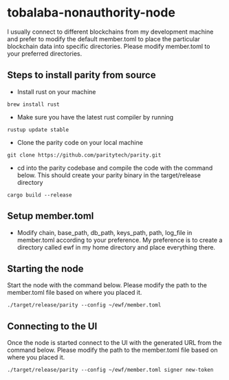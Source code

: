 # tobalaba-nonauthority-node

I usually connect to different blockchains from my development machine and prefer to modify the default member.toml to place the particular blockchain data into specific directories. Please modify member.toml to your preferred directories.

## Steps to install parity from source
-  Install rust on your machine
```
brew install rust
```
-  Make sure you have the latest rust compiler by running 
```
rustup update stable
```
-  Clone the parity code on your local machine
```
git clone https://github.com/paritytech/parity.git
```
- cd into the parity codebase and compile the code with the command below. This should create your parity binary in the target/release directory
```
cargo build --release
```

## Setup member.toml
-  Modify chain, base_path, db_path, keys_path, path, log_file in member.toml according to your preference. My preference is to create a directory called ewf in my home directory and place everything there.

## Starting the node
Start the node with the command below. Please modify the path to the member.toml file based on where you placed it.
```
./target/release/parity --config ~/ewf/member.toml
```
## Connecting to the UI
Once the node is started connect to the UI with the generated URL from the command below. Please modify the path to the member.toml file based on where you placed it.
```
./target/release/parity --config ~/ewf/member.toml signer new-token
```
